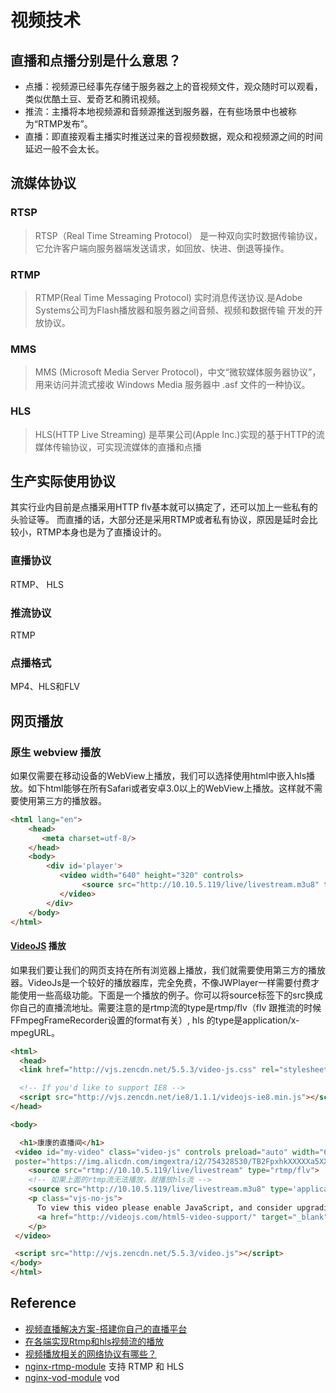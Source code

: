# 视频技术

## 直播和点播分别是什么意思？

* 点播：视频源已经事先存储于服务器之上的音视频文件，观众随时可以观看，类似优酷土豆、爱奇艺和腾讯视频。
* 推流：主播将本地视频源和音频源推送到服务器，在有些场景中也被称为“RTMP发布”。
* 直播：即直接观看主播实时推送过来的音视频数据，观众和视频源之间的时间延迟一般不会太长。

## 流媒体协议

### RTSP

> RTSP（Real Time Streaming Protocol） 是一种双向实时数据传输协议，它允许客户端向服务器端发送请求，如回放、快进、倒退等操作。

### RTMP

> RTMP(Real Time Messaging Protocol) 实时消息传送协议.是Adobe Systems公司为Flash播放器和服务器之间音频、视频和数据传输 开发的开放协议。

### MMS

> MMS (Microsoft Media Server Protocol)，中文“微软媒体服务器协议”，用来访问并流式接收 Windows Media 服务器中 .asf 文件的一种协议。

### HLS

> HLS(HTTP Live Streaming) 是苹果公司(Apple Inc.)实现的基于HTTP的流媒体传输协议，可实现流媒体的直播和点播

## 生产实际使用协议

其实行业内目前是点播采用HTTP flv基本就可以搞定了，还可以加上一些私有的头验证等。
而直播的话，大部分还是采用RTMP或者私有协议，原因是延时会比较小，RTMP本身也是为了直播设计的。

### 直播协议

RTMP、 HLS

### 推流协议

RTMP

### 点播格式

MP4、HLS和FLV

## 网页播放

### 原生 webview 播放

如果仅需要在移动设备的WebView上播放，我们可以选择使用html中嵌入hls播放。如下html能够在所有Safari或者安卓3.0以上的WebView上播放。这样就不需要使用第三方的播放器。

```html
<html lang="en">
    <head>
       <meta charset=utf-8/>
    </head>
    <body>
        <div id='player'>
           <video width="640" height="320" controls>
                <source src="http://10.10.5.119/live/livestream.m3u8" type="application/x-mpegURL">
           </video>
        </div>
    </body>
</html>
```

#### [VideoJS](https://github.com/videojs/video.js) 播放

如果我们要让我们的网页支持在所有浏览器上播放，我们就需要使用第三方的播放器。VideoJs是一个较好的播放器库，完全免费，不像JWPlayer一样需要付费才能使用一些高级功能。下面是一个播放的例子。你可以将source标签下的src换成你自己的直播流地址。需要注意的是rtmp流的type是rtmp/flv（flv 跟推流的时候FFmpegFrameRecorder设置的format有关）, hls 的type是application/x-mpegURL。

```html
<html>
  <head>
  <link href="http://vjs.zencdn.net/5.5.3/video-js.css" rel="stylesheet">

  <!-- If you'd like to support IE8 -->
  <script src="http://vjs.zencdn.net/ie8/1.1.1/videojs-ie8.min.js"></script>
</head>

<body>

  <h1>康康的直播间</h1>
 <video id="my-video" class="video-js" controls preload="auto" width="640" height="264"
 poster="https://img.alicdn.com/imgextra/i2/754328530/TB2FpxhkXXXXXa5XXXXXXXXXXXX_!!754328530.jpg" data-setup="{}">
    <source src="rtmp://10.10.5.119/live/livestream" type="rtmp/flv">
    <!-- 如果上面的rtmp流无法播放，就播放hls流 -->
    <source src="http://10.10.5.119/live/livestream.m3u8" type='application/x-mpegURL'>
    <p class="vjs-no-js">
      To view this video please enable JavaScript, and consider upgrading to a web browser that
      <a href="http://videojs.com/html5-video-support/" target="_blank">supports HTML5 video</a>
    </p>
 </video>

 <script src="http://vjs.zencdn.net/5.5.3/video.js"></script>
</body>
</html>
```

## Reference

* [视频直播解决方案-搭建你自己的直播平台](http://blog.campusapp.cn/2016/01/29/2016-01-29-%E7%9B%B4%E6%92%AD%E8%A7%A3%E5%86%B3%E6%96%B9%E6%A1%88-%E6%90%AD%E5%BB%BA%E4%BD%A0%E8%87%AA%E5%B7%B1%E7%9A%84%E7%9B%B4%E6%92%AD%E5%B9%B3%E5%8F%B0/)
* [在各端实现Rtmp和hls视频流的播放](http://blog.campusapp.cn/2016/01/30/2016-01-30-%E5%9C%A8%E5%90%84%E7%AB%AF%E5%AE%9E%E7%8E%B0Rtmp%E5%92%8Chls%E6%B5%81%E8%A7%86%E9%A2%91%E7%9A%84%E6%92%AD%E6%94%BE/)
* [视频播放相关的网络协议有哪些？](http://zhihu.com/question/20621558/answer/15661190)
* [nginx-rtmp-module](https://github.com/arut/nginx-rtmp-module) 支持 RTMP 和 HLS
* [nginx-vod-module](https://github.com/kaltura/nginx-vod-module) vod
